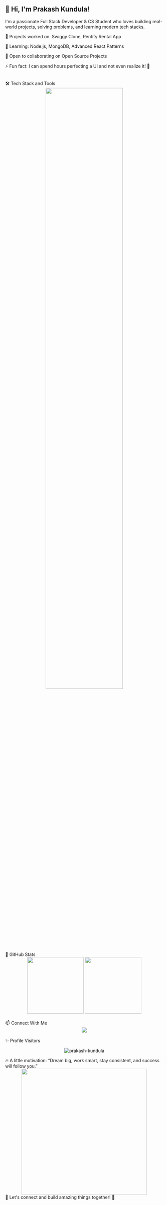 ## 👋 Hi, I'm Prakash Kundula!

I'm a passionate Full Stack Developer & CS Student who loves building real-world projects, solving problems, and learning modern tech stacks.

🔭 Projects worked on: Swiggy Clone, Rentify Rental App

🌱 Learning: Node.js, MongoDB, Advanced React Patterns

👯 Open to collaborating on Open Source Projects

⚡ Fun fact: I can spend hours perfecting a UI and not even realize it! 🎨

<br />
🛠️ Tech Stack and Tools
<div align="center"> <img src="https://skillicons.dev/icons?i=html,css,js,react,redux,tailwind,nodejs,mongodb,git,github" width="70%" /> </div> <br />
🚀 GitHub Stats
<div align="center"> <img src="https://github-readme-stats.vercel.app/api?username=prakash-kundula&show_icons=true&theme=radical" height="180px"/> <img src="https://github-readme-stats.vercel.app/api/top-langs/?username=prakash-kundula&layout=compact&theme=radical" height="180px"/> </div> <br />
📫 Connect With Me
<div align="center"> <a href="https://www.linkedin.com/in/prakash-kundula/"> <img src="https://img.shields.io/badge/LinkedIn-blue?style=for-the-badge&logo=linkedin" /> </a> </div> <br />
✨ Profile Visitors
<p align="center"> <img src="https://komarev.com/ghpvc/?username=prakash-kundula&label=Profile%20views&color=0e75b6&style=flat" alt="prakash-kundula" /> </p>
🔥 A little motivation:
“Dream big, work smart, stay consistent, and success will follow you.”

<div align="center"> <img src="https://media.giphy.com/media/LMcB8XospGZO8UQq87/giphy.gif" width="400" /> </div>
💬 Let's connect and build amazing things together! 🚀
